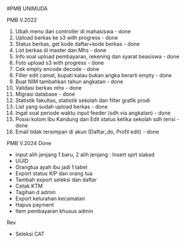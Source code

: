 #PMB UNIMUDA

PMB V.2022
1. Ubah menu dan controller di mahasiswa - done
2. Upload berkas ke s3 with progress - done
3. Status berkas, get kode daftar+kode berkas - done
4. List berkas di master dan Mhs - done
5. Info soal upload pembayaran, rekening dan syarat beasiswa - done
6. Foto upload s3 with progress - done
7. Cek empty encode decode - done
8. Filter edit camat, bupati kalau bukan angka berarti empty - done
9. Buat NIM tambahkan tahun angkatan - done
10. Validasi berkas mhs - done
11. Migrasi database - done
12. Statistik fakultas, statistik sekolah dan filter grafik prodi
13. List yang sudah upload berkas - done
14. Ingat soal periode waktu input feeder (sdh via angkatan) - done
15. Posisi kolom Ibu Kandung dan Edit status ketika sekolah sdh terisi - done
16. Email tidak tersimpan di akun (Daftar_do, Profil edit) - done


PMB V.2024
Done
- input alih jenjang 1 baru, 2 alih jenjang : Insert sprt siakad
- UUID
- Orangtua ayah ibu jadi 1 tabel
- Export status KIP dan orang tua
- Tambah export seleksi dan daftar
- Cetak KTM
- Tagihan d admin
- Export kelurahan kecamatan
- Hapus payment
- Item pembayaran khusus admin

Rev
- Seleksi CAT
